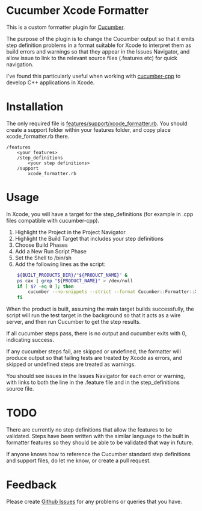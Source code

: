 Cucumber Xcode Formatter
========================

This is a custom formatter plugin for [Cucumber](https://github.com/cucumber/cucumber).

The purpose of the plugin is to change the Cucumber output so that it emits step definition problems in a format suitable for Xcode to interpret them as build errors and warnings so that they appear in the Issues Navigator, and allow issue to link to the relevant source files (.features etc) for quick navigation.

I've found this particularly useful when working with [cucumber-cpp](https://github.com/cucumber/cucumber-cpp) to develop C++ applications in Xcode.

Installation
============

The only required file is [features/support/xcode_formatter.rb](https://github.com/dmeehan1968/cucumber-xcode-formatter/blob/master/features/support/xcode_formatter.rb).  You should create a support folder within your features folder, and copy place xcode_formatter.rb there.

    /features
        <your features>
        /step_definitions
            <your step definitions>
        /support
            xcode_formatter.rb

Usage
=====

In Xcode, you will have a target for the step_definitions (for example in .cpp files compatible with cucumber-cpp).  

1. Highlight the Project in the Project Navigator
2. Highlight the Build Target that includes your step definitions
3. Choose Build Phases
4. Add a New Run Script Phase
5. Set the Shell to /bin/sh
6. Add the following lines as the script:

```bash
    ${BUILT_PRODUCTS_DIR}/"${PRODUCT_NAME}" &
    ps cax | grep "${PRODUCT_NAME}" > /dev/null
    if [ $? -eq 0 ]; then
        cucumber --no-snippets --strict --format Cucumber::Formatter::Xcode
    fi
```

When the product is built, assuming the main target builds successfully, the script will run the test target in the background so that it acts as a wire server, and then run Cucumber to get the step results.

If all cucumber steps pass, there is no output and cucumber exits with 0, indicating success.

If any cucumber steps fail, are skipped or undefined, the formatter will produce output so that failing tests are treated by Xcode as errors, and skipped or undefined steps are treated as warnings.

You should see issues in the Issues Navigator for each error or warning, with links to both the line in the .feature file and in the step_definitions source file.

TODO
====

There are currently no step definitions that allow the features to be validated.
Steps have been written with the similar language to the built in formatter 
features so they should be able to be validated that way in future.

If anyone knows how to reference the Cucumber standard step definitions and support files, do let me know, or create a pull request.

Feedback
========

Please create [Github Issues](https://github.com/dmeehan1968/cucumber-xcode-formatter/issues) for any problems or queries that you have.




